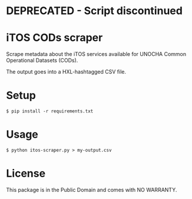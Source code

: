 # DEPRECATED - Script discontinued
iTOS CODs scraper
=================

Scrape metadata about the iTOS services available for UNOCHA Common Operational Datasets (CODs).

The output goes into a HXL-hashtagged CSV file.

# Setup

    $ pip install -r requirements.txt

# Usage

    $ python itos-scraper.py > my-output.csv

# License

This package is in the Public Domain and comes with NO WARRANTY.

